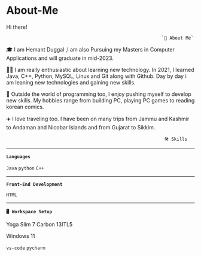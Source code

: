 # About-Me
Hi there! 

                                                              `🚀 About Me`
🎓 I am Hemant Duggal ,I am also Pursuing my Masters in Computer Applications and will graduate in mid-2023.

👨‍💻 I am really enthusiastic about learning new technology. In 2021, I learned Java, C++, Python, MySQL, Linux and Git along with Github.
    Day by day i am leaning new technologies and gaining new skills.

🎸 Outside the world of programming too, I enjoy pushing myself to develop new skills. My hobbies range from building PC, playing PC games to reading korean comics.

✈️ I love traveling too. I have been on many trips from Jammu and Kashmir to Andaman and Nicobar Islands and from Gujarat to Sikkim.

                                                               🛠️ Skills
_________________________________________________________________________________________________________________________________________________________________________
**`Languages`**

`Java`      `python`      `C++`

_________________________________________________________________________________________________________________________________________________________________________
**`Front-End Development`**

`HTML`       

_________________________________________________________________________________________________________________________________________________________________________
**`🖥️ Workspace Setup`**

Yoga Slim 7 Carbon 13ITL5




Windows 11

`vs-code`                `pycharm`
